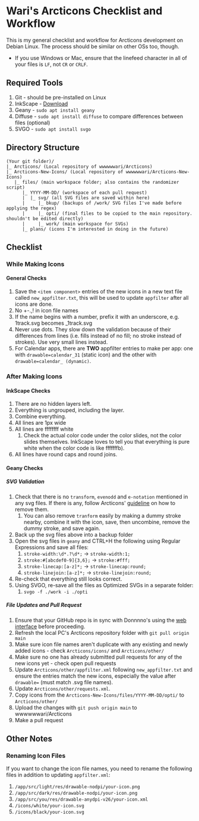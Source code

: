 # Wari's Arcticons Checklist and Workflow
This is my general checklist and workflow for Arcticons development on Debian Linux. The process should be similar on other OSs too, though.
* If you use Windows or Mac, ensure that the linefeed character in all of your files is `LF`, not `CR` or `CRLF`. 
## Required Tools
1. Git - should be pre-installed on Linux
2. InkScape - [Download](https://inkscape.org/release/1.2.2/gnulinux/)
3. Geany - `sudo apt install geany`
4. Diffuse - `sudo apt install diffuse` to compare differences between files (optional)
5. SVGO - `sudo apt install svgo`
## Directory Structure
```
(Your git folder)/
|_ Arcticons/ (Local repository of wwwwwwari/Arcticons)
|_ Arcticons-New-Icons/ (Local repository of wwwwwwari/Arcticons-New-Icons)
   |_ files/ (main workspace folder; also contains the randomizer script)
      |_ YYYY-MM-DD/ (workspace of each pull request)
      |  |_ svg/ (all SVG files are saved within here)
      |     |_ bkup/ (backups of /work/ SVG files I've made before applying the regex)
      |     |_ opti/ (final files to be copied to the main repository. shouldn't be edited directly)
      |     |_ work/ (main workspace for SVGs)
      |_ plans/ (icons I'm interested in doing in the future)
```
## Checklist
### While Making Icons
#### General Checks
1. Save the `<item component>` entries of the new icons in a new text file called `new_appfilter.txt`, this will be used to update `appfilter` after all icons are done.
2. No +-.,! in icon file names
3. If the name begins with a number, prefix it with an underscore, e.g. 1track.svg becomes \_1track.svg
4. Never use dots. They slow down the validation because of their differences from lines (i.e. fills instead of no fill; no stroke instead of strokes).  Use very small lines instead.
5. For Calendar apps, there are **TWO** appfilter entries to make per app: one with `drawable=calendar_31` (static icon) and the other with `drawable=calendar_ (dynamic)`.
### After Making Icons 
#### InkScape Checks
1. There are no hidden layers left.
2. Everything is ungrouped, including the layer. 
3. Combine everything.
4. All lines are 1px wide
5. All lines are ffffffff white
    1. Check the actual color code under the color slides, not the color slides themselves. InkScape loves to tell you that everything is pure white when the color code is like fffffffb).
7. All lines have round caps and round joins.
#### Geany Checks
##### SVG Validation
1. Check that there is no `transform`, `evenodd` and `e-notation` mentioned in any svg files. If there is any, follow Arcticons' [guideline](https://ithub.com/Donnnno/Arcticons/blob/main/CONTRIBUTING.md#how-to-replace) on how to remove them.
    1. You can also remove `tranform` easily by making a dummy stroke nearby, combine it with the icon, save, then uncombine, remove the dummy stroke, and save again.
2. Back up the svg files above into a backup folder
3. Open the svg files in `geany` and CTRL+H the following using Regular Expressions and save all files:
    1. `stroke-width:\d*.?\d*;` -> `stroke-width:1;`
    2. `stroke:#[abcdef0-9]{3,6};` -> `stroke:#fff;`
    3. `stroke-linecap:[a-z]*;` -> `stroke-linecap:round;`
    4. `stroke-linejoin:[a-z]*;` -> `stroke-linejoin:round;`
4. Re-check that everything still looks correct.
5. Using SVGO, re-save all the files as Optimized SVGs in a separate folder:
    1. `svgo -f ./work -i ./opti`
##### File Updates and Pull Request
1. Ensure that your GitHub repo is in sync with Donnnno's using the [web interface](https://docs.github.com/en/pull-requests/collaborating-with-pull-requests/working-with-forks/syncing-a-fork) before proceeding.
2. Refresh the local PC's Arcticons repository folder with `git pull origin main`
3. Make sure icon file names aren't duplicate with any existing and newly added icons - check `Arcticons/icons/` and `Arcticons/other/`
4. Make sure no one has already submitted pull requests for any of the new icons yet - check open pull requests
5. Update `Arcticons/other/appfilter.xml` following `new_appfilter.txt` and ensure the entries match the new icons, especially the value after `drawable=` (must match .svg file names).
6. Update `Arcticons/other/requests.xml`. 
7. Copy icons from the `Arcticons-New-Icons/files/YYYY-MM-DD/opti/` to `Arcticons/other/`
8. Upload the changes with `git push origin main` to wwwwwwari/Arcticons
9. Make a pull request
## Other Notes
### Renaming Icon Files
If you want to change the icon file names, you need to rename the following files in addition to updating `appfilter.xml`:
1. `/app/src/light/res/drawable-nodpi/your-icon.png`
2. `/app/src/dark/res/drawable-nodpi/your-icon.png`
3. `/app/src/you/res/drawable-anydpi-v26/your-icon.xml`
4. `/icons/white/your-icon.svg`
5. `/icons/black/your-icon.svg`
